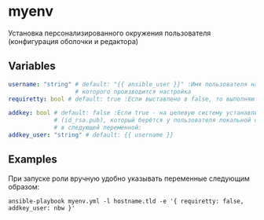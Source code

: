 # myenv
Установка персонализированного окружения пользователя (конфигурация оболочки и редактора)
## Variables
```yaml
username: "string" # default: "{{ ansible_user }}" :Имя пользователя на удалённой системе, для
                   # которого производится настройка
requiretty: bool # default: true :Если выставлено в false, то выполняются команды, требующие become

addkey: bool # default: false :Если true - на целевую систему устанавливается публичный ключ SSH,
             # (id_rsa.pub), который берётся у пользователя локальной системы, указанного
             # в следующей переменной:
addkey_user: "string" # default: {{ username }}

```
## Examples
При запуске роли вручную удобно указывать переменные следующим образом:
```shell
ansible-playbook myenv.yml -l hostname.tld -e '{ requiretty: false, addkey_user: nbw }'
```

